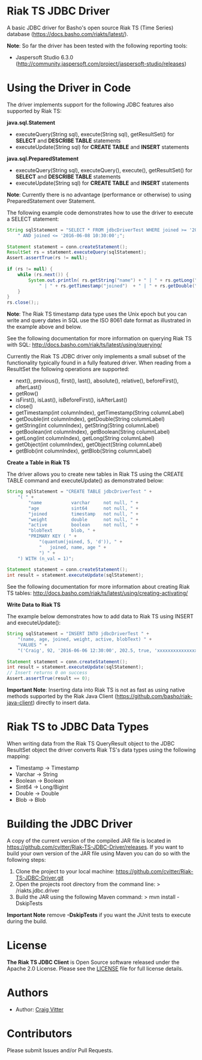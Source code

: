 # Riak TS JDBC Driver

A basic JDBC driver for Basho's open source Riak TS (Time Series) database (https://docs.basho.com/riakts/latest/). 

**Note**: So far the driver has been tested with the following reporting tools:
- Jaspersoft Studio 6.3.0 (http://community.jaspersoft.com/project/jaspersoft-studio/releases)

# Using the Driver in Code

The driver implements support for the following JDBC features also supported by Riak TS:

**java.sql.Statement**
- executeQuery(String sql), execute(String sql), getResultSet() for **SELECT** and **DESCRIBE TABLE** statements
- executeUpdate(String sql) for **CREATE TABLE** and **INSERT** statements

**java.sql.PreparedStatement**
- executeQuery(String sql), executeQuery(), execute(), getResultSet() for **SELECT** and **DESCRIBE TABLE** statements
- executeUpdate(String sql) for **CREATE TABLE** and **INSERT** statements

**Note**: Currently there is no advantage (performance or otherwise) to using PreparedStatement over Statement.

The following example code demonstrates how to use the driver to execute a SELECT statement:
```Java
String sqlStatement = "SELECT * FROM jdbcDriverTest WHERE joined >= '2016-06-05 10:00:00'" + 
	" AND joined <= '2016-06-08 10:30:00';";
		
Statement statement = conn.createStatement();
ResultSet rs = statement.executeQuery(sqlStatement);
Assert.assertTrue(rs != null);
		
if (rs != null) {
	while (rs.next()) {
		System.out.println( rs.getString("name") + " | " + rs.getLong("age") + 
			" | " + rs.getTimestamp("joined")  + " | " + rs.getDouble("weight"));
	}
}
rs.close();;
```

**Note**: The Riak TS timestamp data type uses the Unix epoch but you can write and query dates in SQL use the ISO 8061 date format as illustrated in the example above and below.

See the following documentation for more information on querying Riak TS with SQL: http://docs.basho.com/riak/ts/latest/using/querying/

Currently the Riak TS JDBC driver only implements a small subset of the functionality typically found in a fully featured driver. When reading from a ResultSet the following operations are supported:

- next(), previous(), first(), last(), absolute(), relative(), beforeFirst(), afterLast()
- getRow()
- isFirst(), isLast(), isBeforeFirst(), isAfterLast()
- close()
- getTimestamp(int columnIndex), getTimestamp(String columnLabel)
- getDouble(int columnIndex), getDouble(String columnLabel)
- getString(int columnIndex), getString(String columnLabel)
- getBoolean(int columnIndex), getBoolean(String columnLabel)
- getLong(int columnIndex), getLong(String columnLabel)
- getObject(int columnIndex), getObject(String columnLabel)
- getBlob(int columnIndex), getBlob(String columnLabel)

**Create a Table in Riak TS**

The driver allows you to create new tables in Riak TS using the CREATE TABLE command and executeUpdate() as demonstrated below:
```Java
String sqlStatement = "CREATE TABLE jdbcDriverTest " + 
	"( " +
		"name 			varchar   	not null, " +
	    "age			sint64   	not null, " +
	    "joined        	timestamp 	not null, " +
	    "weight		 	double		not null, " +
	    "active		 	boolean		not null, " +
	    "blobText	 	blob, " +
	    "PRIMARY KEY ( " +
	    	"(quantum(joined, 5, 'd')), " +
	    	"	joined, name, age " +
	    	") " +
	") WITH (n_val = 1)";
			
Statement statement = conn.createStatement();
int result = statement.executeUpdate(sqlStatement);
```
See the following documentation for more information about creating Riak TS tables: http://docs.basho.com/riak/ts/latest/using/creating-activating/

**Write Data to Riak TS**

The example below demonstrates how to add data to Riak TS using INSERT and executeUpdate():
```Java
String sqlStatement = "INSERT INTO jdbcDriverTest " +
	"(name, age, joined, weight, active, blobText) " +
	"VALUES " +
	"('Craig', 92, '2016-06-06 12:30:00', 202.5, true, 'xxxxxxxxxxxxxxx');";
		
Statement statement = conn.createStatement();
int result = statement.executeUpdate(sqlStatement);
// Insert returns 0 on success
Assert.assertTrue(result == 0);
```

**Important Note**: Inserting data into Riak TS is not as fast as using native methods supported by the Riak Java Client (https://github.com/basho/riak-java-client) directly to insert data.

# Riak TS to JDBC Data Types
When writing data from the Riak TS QueryResult object to the JDBC ResultSet object the driver converts Riak TS's data types using the following mapping:

- Timestamp -> Timestamp
- Varchar -> String
- Boolean -> Boolean
- Sint64 -> Long/Bigint
- Double -> Double
- Blob -> Blob 

# Building the JDBC Driver
A copy of the current version of the compiled JAR file is located in https://github.com/cvitter/Riak-TS-JDBC-Driver/releases. If you want to build your own version of the JAR file using Maven you can do so with the following steps:

1. Clone the project to your local machine: https://github.com/cvitter/Riak-TS-JDBC-Driver.git
2. Open the projects root directory from the command line: > /riakts.jdbc.driver
3. Build the JAR using the following Maven command: > mvn install -DskipTests

**Important Note** remove **-DskipTests** if you want the JUnit tests to execute during the build. 


# License
**The Riak TS JDBC Client** is Open Source software released under the Apache 2.0 License. Please see the [LICENSE](LICENSE) file for full license details.

# Authors
* Author: [Craig Vitter](https://github.com/cvitter)

# Contributors 
Please submit Issues and/or Pull Requests.
